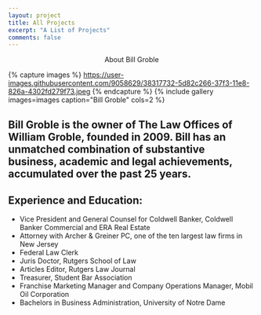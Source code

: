 ```yaml
---
layout: project
title: All Projects
excerpt: "A List of Projects"
comments: false
---
```


<center>About Bill Groble</center>

{% capture images %}
    https://user-images.githubusercontent.com/9058629/38317732-5d82c266-37f3-11e8-826a-4302fd279f73.jpeg
{% endcapture %}
{% include gallery images=images caption="Bill Groble" cols=2 %}

## Bill Groble is the owner of The Law Offices of William Groble, founded in 2009. Bill has an unmatched combination of substantive business, academic and legal achievements, accumulated over the past 25 years.  

## Experience and Education:
* Vice President and General Counsel for Coldwell Banker, Coldwell Banker Commercial and ERA Real Estate
* Attorney with Archer & Greiner PC, one of the ten largest law firms in New Jersey
* Federal Law Clerk
* Juris Doctor, Rutgers School of Law
* Articles Editor, Rutgers Law Journal
* Treasurer, Student Bar Association
* Franchise Marketing Manager and Company Operations Manager, Mobil Oil Corporation
* Bachelors in Business Administration, University of Notre Dame
